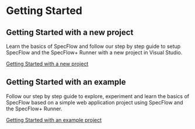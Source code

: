 # Getting Started

## Getting Started with a new project

Learn the basics of SpecFlow and follow our step by step guide to setup SpecFlow and the SpecFlow+ Runner with a new project in Visual Studio.

[Getting Started with a new project](https://specflow.org/getting-started)

## Getting Started with an example

Follow our step by step guide to explore, experiment and learn the basics of SpecFlow based on a simple web application project using SpecFlow and the SpecFlow+ Runner.

[Getting Started with an example project](Getting-Started-With-An-Example.md)
